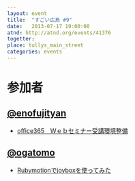 ```yaml
---
layout: event
title:  "すごい広島 #9"
date:   2013-07-17 19:00:00
atnd: http://atnd.org/events/41376
togetter:
place: tullys_main_street
categories: events
---
```


# 参加者

## [@enofujityan](https://twitter.com/enofujityan)

* [office365　Ｗｅｂセミナー受講環境整備](http://enofujityan.tumblr.com/post/55686781926/office365-web)

## [@ogatomo](https://twitter.com/ogatomo)

* [Rubymotionでjoyboxを使ってみた](http://blog.ogatomo.com/blog/2013/07/18/using-joybox-in-rubymotion/)
